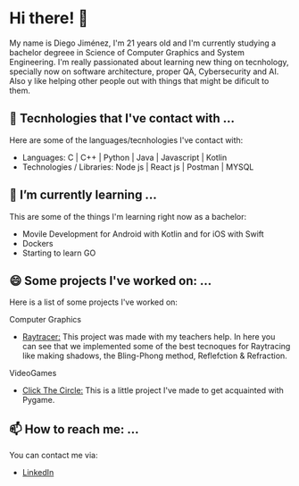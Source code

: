 # Hi there! 👋
My name is Diego Jiménez, I'm 21 years old and I'm currently studying a bachelor degreee in Science of Computer Graphics and System Engineering.
I'm really passionated about learning new thing on tecnhology, specially now on software architecture, proper QA, Cybersecurity and AI. Also y like helping other people out with things that might be dificult to them. 

## 🔭 Tecnhologies that I've contact with ...
Here are some of the languages/tecnhologies I've contact with:
- Languages: 
C | C++ | Python | Java | Javascript | Kotlin                
- Technologies / Libraries: 
Node js | React js | Postman | MYSQL

## 🌱 I’m currently learning ...
This are some of the things I'm learning right now as a bachelor:
- Movile Development for Android with Kotlin and for iOS with Swift
- Dockers
- Starting to learn GO

## 😄 Some projects I've worked on: ...
Here is a list of some projects I've worked on:

Computer Graphics
 - [Raytracer:](https://github.com/DJ2513/RayTracer_V0.9) This project was made with my teachers help. In here you can see that we implemented some of the best tecnoques for Raytracing like making shadows, the Bling-Phong method, Reflefction & Refraction.

VideoGames
- [Click The Circle:](https://github.com/DJ2513/PythonClickTheCircle) This is a little project I've made to get acquainted with Pygame. 

## 📫 How to reach me: ...
You can contact me via:
 - [LinkedIn](https://www.linkedin.com/in/diego-jim%C3%A9nez-ontiveros-738972276/)
<!--
**DJ2513/DJ2513** is a ✨ _special_ ✨ repository because its `README.md` (this file) appears on your GitHub profile.

Here are some ideas to get you started:

- 👯 I’m looking to collaborate on ...
- 🤔 I’m looking for help with ...
- 💬 Ask me about ...
- ⚡ Fun fact: ...
-->
